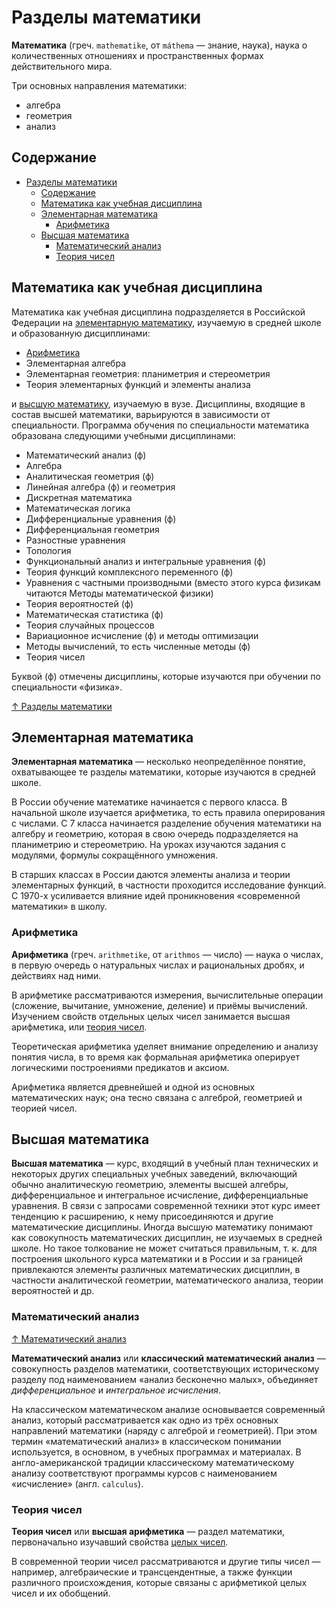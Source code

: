 # Разделы математики

**Математика** (греч. `mathematike`, от `máthema` — знание, наука), наука о количественных отношениях и пространственных формах действительного мира.

Три основных направления математики:

- алгебра
- геометрия
- анализ

## Содержание

- [Разделы математики](#разделы-математики)
  - [Содержание](#содержание)
  - [Математика как учебная дисциплина](#математика-как-учебная-дисциплина)
  - [Элементарная математика](#элементарная-математика)
    - [Арифметика](#арифметика)
  - [Высшая математика](#высшая-математика)
    - [Математический анализ](#математический-анализ)
    - [Теория чисел](#теория-чисел)

## Математика как учебная дисциплина

Математика как учебная дисциплина подразделяется в Российской Федерации на [элементарную математику](#элементарная-математика), изучаемую в средней школе и образованную дисциплинами:

- [Арифметика](#арифметика)
- Элементарная алгебра
- Элементарная геометрия: планиметрия и стереометрия
- Теория элементарных функций и элементы анализа

и [высшую математику](#высшая-математика), изучаемую в вузе. Дисциплины, входящие в состав высшей математики, варьируются в зависимости от специальности. Программа обучения по специальности математика образована следующими учебными дисциплинами:

- Математический анализ (ф)
- Алгебра
- Аналитическая геометрия (ф)
- Линейная алгебра (ф) и геометрия
- Дискретная математика
- Математическая логика
- Дифференциальные уравнения (ф)
- Дифференциальная геометрия
- Разностные уравнения
- Топология
- Функциональный анализ и интегральные уравнения (ф)
- Теория функций комплексного переменного (ф)
- Уравнения с частными производными (вместо этого курса физикам читаются Методы математической физики)
- Теория вероятностей (ф)
- Математическая статистика (ф)
- Теория случайных процессов
- Вариационное исчисление (ф) и методы оптимизации
- Методы вычислений, то есть численные методы (ф)
- Теория чисел

Буквой (ф) отмечены дисциплины, которые изучаются при обучении по специальности «физика».

[↑ Разделы математики](https://ru.wikipedia.org/wiki/Разделы_математики)

## Элементарная математика

**Элементарная математика** — несколько неопределённое понятие, охватывающее те разделы математики, которые изучаются в средней школе.

В России обучение математике начинается с первого класса. В начальной школе изучается арифметика, то есть правила оперирования с числами. С 7 класса начинается разделение обучения математики на алгебру и геометрию, которая в свою очередь подразделяется на планиметрию и стереометрию. На уроках изучаются задания с модулями, формулы сокращённого умножения.

В старших классах в России даются элементы анализа и теории элементарных функций, в частности проходится исследование функций. С 1970-х усиливается влияние идей проникновения «современной математики» в школу.

### Арифметика

**Арифметика** (греч. `arithmetike`, от `arithmos` — число) — наука о числах, в первую очередь о натуральных числах и рациональных дробях, и действиях над ними.

В арифметике рассматриваются измерения, вычислительные операции (сложение, вычитание, умножение, деление) и приёмы вычислений. Изучением свойств отдельных целых чисел занимается высшая арифметика, или [теория чисел](#теория-чисел).

Теоретическая арифметика уделяет внимание определению и анализу понятия числа, в то время как формальная арифметика оперирует логическими построениями предикатов и аксиом.

Арифметика является древнейшей и одной из основных математических наук; она тесно связана с алгеброй, геометрией и теорией чисел.

## Высшая математика

**Высшая математика** — курс, входящий в учебный план технических и некоторых других специальных учебных заведений, включающий обычно аналитическую геометрию, элементы высшей алгебры, дифференциальное и интегральное исчисление, дифференциальные уравнения. В связи с запросами современной техники этот курс имеет тенденцию к расширению, к нему присоединяются и другие математические дисциплины. Иногда высшую математику понимают как совокупность математических дисциплин, не изучаемых в средней школе. Но такое толкование не может считаться правильным, т. к. для построения школьного курса математики и в России и за границей привлекаются элементы различных математических дисциплин, в частности аналитической геометрии, математического анализа, теории вероятностей и др.

### Математический анализ

[↑ Математический анализ](https://ru.wikipedia.org/wiki/Математический_анализ)

**Математический анализ** или **классический математический анализ** — совокупность разделов математики, соответствующих историческому разделу под наименованием «анализ бесконечно малых», объединяет *дифференциальное* и *интегральное исчисления*.

На классическом математическом анализе основывается современный анализ, который рассматривается как одно из трёх основных направлений математики (наряду с алгеброй и геометрией). При этом термин «математический анализ» в классическом понимании используется, в основном, в учебных программах и материалах. В англо-американской традиции классическому математическому анализу соответствуют программы курсов с наименованием «исчисление» (англ. `calculus`).

### Теория чисел

**Теория чисел** или **высшая арифметика** — раздел математики, первоначально изучавший свойства [целых чисел](неразобранное/число.md#целое-число).

В современной теории чисел рассматриваются и другие типы чисел — например, алгебраические и трансцендентные, а также функции различного происхождения, которые связаны с арифметикой целых чисел и их обобщений.
